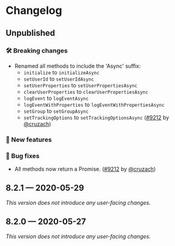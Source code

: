 # Changelog

## Unpublished

### 🛠 Breaking changes

- Renamed all methods to include the 'Async' suffix:
  - `initialize` to `initializeAsync`
  - `setUserId` to `setUserIdAsync`
  - `setUserProperties` to `setUserPropertiesAsync`
  - `clearUserProperties` to `clearUserPropertiesAsync`
  - `logEvent` to `logEventAsync`
  - `logEventWithProperties` to `logEventWithPropertiesAsync`
  - `setGroup` to `setGroupAsync`
  - `setTrackingOptions` to `setTrackingOptionsAsync`
    ([#9212](https://github.com/expo/expo/pull/9212/) by [@cruzach](https://github.com/cruzach))

### 🎉 New features

### 🐛 Bug fixes

- All methods now return a Promise. ([#9212](https://github.com/expo/expo/pull/9212/) by [@cruzach](https://github.com/cruzach))

## 8.2.1 — 2020-05-29

_This version does not introduce any user-facing changes._

## 8.2.0 — 2020-05-27

_This version does not introduce any user-facing changes._
